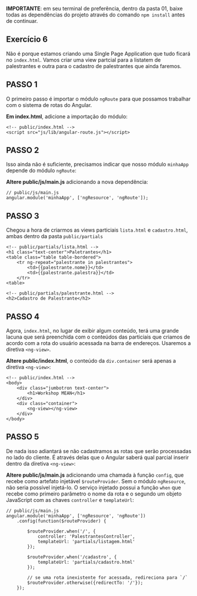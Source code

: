 **IMPORTANTE**: em seu terminal de preferência, dentro da pasta 01, baixe todas as dependências do projeto através do comando `npm install` antes de continuar.

## Exercício 6

Não é porque estamos criando uma Single Page Application que tudo ficará no `index.html`. Vamos criar uma view partcial para a listatem de palestrantes e outra para o cadastro de palestrantes que ainda faremos.

## PASSO 1 

O primeiro passo é importar o módulo `ngRoute` para que possamos trabalhar com o sistema de rotas do Angular. 

**Em index.html**, adicione a importação do módulo:

```
<!-- public/index.html -->
<script src="js/lib/angular-route.js"></script>
```

## PASSO 2
Isso ainda não é suficiente, precisamos indicar que nosso módulo `minhaApp` depende do módulo `ngRoute`:

**Altere public/js/main.js** adicionando a nova dependência:

```
// public/js/main.js
angular.module('minhaApp', ['ngResource', 'ngRoute']);
```

## PASSO 3

Chegou a hora de criarmos as views particiais `lista.html` e `cadastro.html`, ambas dentro da pasta `public/partials`

```
<!-- public/partials/lista.html -->
<h1 class="text-center">Paletrantes</h1>
<table class="table table-bordered">
    <tr ng-repeat="palestrante in palestrantes">
        <td>{{palestrante.nome}}</td>
        <td>{{palestrante.palestra}}</td>
    </tr>
<table>
```
```
<!-- public/partials/palestrante.html -->
<h2>Cadastro de Palestrante</h2>
```

## PASSO 4

Agora, `index.html`, no lugar de exibir algum conteúdo, terá uma grande lacuna que será preenchida com o conteúdos das particiais que criamos de acordo com a rota do usuário acessada na barra de endereços. Usaremos a diretiva `<ng-view>`.

**Altere public/index.html**, o conteúdo da `div.container` será apenas a diretiva `<ng-view>`:

```
<!-- public/index.html -->
<body>
    <div class="jumbotron text-center">
        <h1>Workshop MEAN</h1>
    </div>
    <div class="container">
        <ng-view></ng-view>
    </div>
</body>
```

## PASSO 5

De nada isso adiantará se não cadastramos as rotas que serão processadas no lado do cliente. É através delas que o Angular saberá qual parcial inserir dentro da diretiva `<ng-view>`:

**Altere public/js/main.js** adicionando uma chamada à função `config`, que recebe como artefato injetável `$routeProvider`. Sem o módulo `ngResource`, não seria possível injetá-lo. O serviço injetado possui a função `when` que recebe como primeiro parâmetro o nome da rota e o segundo um objeto JavaScript com as chaves `controller` e `templateUrl`:

```
// public/js/main.js
angular.module('minhaApp', ['ngResource', 'ngRoute'])
    .config(function($routeProvider) {

        $routeProvider.when('/', {
            controller: 'PalestrantesController',
            templateUrl: 'partials/listagem.html'
        });

        $routeProvider.when('/cadastro', {
            templateUrl: 'partials/cadastro.html'
        });

        // se uma rota inexistente for acessada, redireciona para `/`
        $routeProvider.otherwise({redirectTo: '/'});
    });
```
